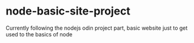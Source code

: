 # node-basic-site-project

Currently following the nodejs odin project part, basic website just to get used to the basics of node
